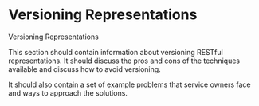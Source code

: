 # Versioning Representations

Versioning Representations

This section should contain information about versioning RESTful representations. It should discuss the pros and cons of the techniques available and discuss how to avoid versioning.

It should also contain a set of example problems that service owners face and ways to approach the solutions.
